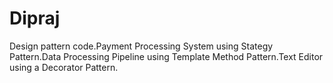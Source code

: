 # Dipraj
Design pattern code.Payment Processing System using Stategy Pattern.Data Processing Pipeline using Template Method Pattern.Text Editor using a Decorator Pattern.
